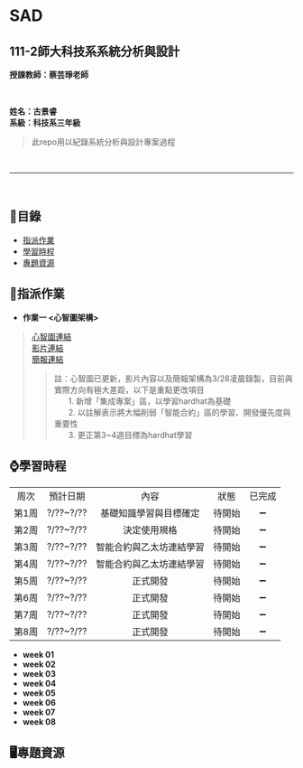 # SAD

## 111-2師大科技系系統分析與設計

**授課教師：蔡芸琤老師**

<br />

**姓名：古景睿** <br/>
**系級：科技系三年級**
>此repo用以紀錄系統分析與設計專案過程

<br />  

----------------------------

<br />  

## 🧭目錄
- [指派作業](#指派作業)
- [學習時程](#學習時程)
- [專題資源](#專題資源)

## 💯指派作業
- **作業一 <心智圖架構>**
> [心智圖連結](https://gitmind.com/app/docs/m3wnjzsz) <br />
> [影片連結](https://youtu.be/YykQ55HCKwo) <br />
> [簡報連結](https://drive.google.com/file/d/1NOT18sjHYwDGYXwV5Z4xIpWkbtQzl1NP/view?usp=share_link) <br />
>> 註：心智圖已更新，影片內容以及簡報架構為3/28凌晨錄製，目前與實際方向有極大差距，以下是重點更改項目 <br />
>> &ensp;&ensp;&ensp;  1. 新增「集成專案」區，以學習hardhat為基礎 <br />
>> &ensp;&ensp;&ensp;  2. 以註解表示將大幅削弱「智能合約」區的學習、開發優先度與重要性 <br />
>> &ensp;&ensp;&ensp;  3. 更正第3~4週目標為hardhat學習

## ⌚學習時程
<table>
    <tr>
        <td align="center">周次</td>
        <td align="center">預計日期</td>
        <td align="center">內容</td>
        <td align="center">狀態</td>
        <td align="center">已完成</td>
    </tr>
    <tr>
        <td align="center">第1周</td>
        <td align="center">?/??~?/??</td>
        <td align="center">基礎知識學習與目標確定</td>
        <td align="center">待開始</td>
        <td align="center">➖</td>
    </tr>
    <tr>
        <td align="center">第2周</td>
        <td align="center">?/??~?/??</td>
        <td align="center">決定使用規格</td>
        <td align="center">待開始</td>
        <td align="center">➖</td>
    </tr>
    <tr>
        <td align="center">第3周</td>
        <td align="center">?/??~?/??</td>
        <td align="center">智能合約與乙太坊連結學習</td>
        <td align="center">待開始</td>
        <td align="center">➖</td>
    </tr>
    <tr>
        <td align="center">第4周</td>
        <td align="center">?/??~?/??</td>
        <td align="center">智能合約與乙太坊連結學習</td>
        <td align="center">待開始</td>
        <td align="center">➖</td>
    </tr>
    <tr>
        <td align="center">第5周</td>
        <td align="center">?/??~?/??</td>
        <td align="center">正式開發</td>
        <td align="center">待開始</td>
        <td align="center">➖</td>
    </tr>
    <tr>
        <td align="center">第6周</td>
        <td align="center">?/??~?/??</td>
        <td align="center">正式開發</td>
        <td align="center">待開始</td>
        <td align="center">➖</td>
    </tr>
    <tr>
        <td align="center">第7周</td>
        <td align="center">?/??~?/??</td>
        <td align="center">正式開發</td>
        <td align="center">待開始</td>
        <td align="center">➖</td>
    </tr>
    <tr>
        <td align="center">第8周</td>
        <td align="center">?/??~?/??</td>
        <td align="center">正式開發</td>
        <td align="center">待開始</td>
        <td align="center">➖</td>
    </tr>
</table>

- **week 01**
- **week 02**
- **week 03**
- **week 04**
- **week 05**
- **week 06**
- **week 07**
- **week 08**

## 🖥專題資源
